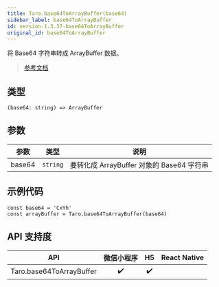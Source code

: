 ```yaml
---
title: Taro.base64ToArrayBuffer(base64)
sidebar_label: base64ToArrayBuffer
id: version-1.3.37-base64ToArrayBuffer
original_id: base64ToArrayBuffer
---
```


将 Base64 字符串转成 ArrayBuffer 数据。

> [参考文档](https://developers.weixin.qq.com/miniprogram/dev/api/base/wx.base64ToArrayBuffer.html)

## 类型

```tsx
(base64: string) => ArrayBuffer
```

## 参数

| 参数 | 类型 | 说明 |
| --- | --- | --- |
| base64 | `string` | 要转化成 ArrayBuffer 对象的 Base64 字符串 |

## 示例代码

```tsx
const base64 = 'CxYh'
const arrayBuffer = Taro.base64ToArrayBuffer(base64)
```

## API 支持度

| API | 微信小程序 | H5 | React Native |
| :---: | :---: | :---: | :---: |
| Taro.base64ToArrayBuffer | ✔️ | ✔️ |  |
